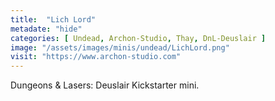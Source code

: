 ```yaml
---
title:  "Lich Lord"
metadate: "hide"
categories: [ Undead, Archon-Studio, Thay, DnL-Deuslair ]
image: "/assets/images/minis/undead/LichLord.png"
visit: "https://www.archon-studio.com"
---
```

Dungeons & Lasers: Deuslair Kickstarter mini.